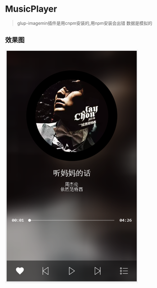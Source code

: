 # MusicPlayer

>glup-imagemin插件是用cnpm安装的,用npm安装会出错
>数据是模拟的

## 效果图

![](https://github.com/wuhao0509/MusicPlayer/blob/master/src/images/2020-09-10-21-03-37.png)

